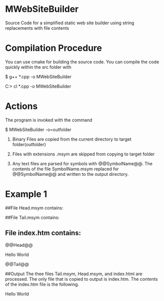 # MWebSiteBuilder
Source Code for a simplified static web site builder using string replacements with file contents


# Compilation Procedure

You can use cmake for building the source code.  You can compile the code quickly within the src  folder with

$ g++ *.cpp -o MWebSiteBuilder

C:> cl *.cpp -o MWebSiteBuilder


# Actions
The program is invoked with the command

$ MWebSiteBuilder -o=outfolder

1. Binary Files are copied from the current directory to target folder(outfolder)

2. Files with extensions .msym are skipped from copying to target folder

3.  Any text files are parsed for symbols with @@SymbolName@@. The contents of the file SymbolName.msym replaced for @@SymbolName@@ and written to the output directory.

# Example 1

##File Head.msym contains:

<html>
<head><title>This is a common  title</title></head>
<body>

##File Tail.msym contains:

</body>
</html>

## File index.htm contains:

@@Head@@

<emp>Hello World</emp>

@@Tail@@

##Output
The thee files Tail.msym, Head.msym, and index.html are processed.  The only file that is copied to output is index.htm. The contents of the index.htm file is the following.

<html>
<head><title>This is a common  title</title></head>
<body>

<emp>Hello World</emp>

</body>
</html>
